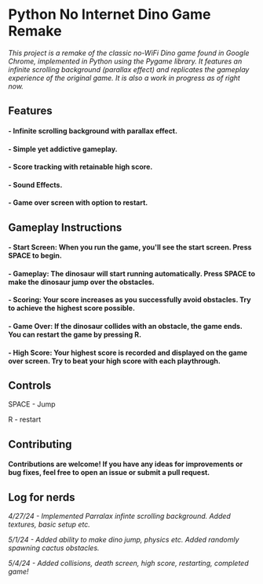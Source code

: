 # Python No Internet Dino Game Remake


_This project is a remake of the classic no-WiFi Dino game found in Google Chrome, implemented in Python using the Pygame library. It features an infinite scrolling background (parallax effect) and replicates the gameplay experience of the original game. It is also a work in progress as of right now._

## Features
#### - Infinite scrolling background with parallax effect.
#### - Simple yet addictive gameplay.
#### - Score tracking with retainable high score.
#### - Sound Effects.
#### - Game over screen with option to restart.

## Gameplay Instructions
#### - Start Screen: When you run the game, you'll see the start screen. Press SPACE to begin.
#### - Gameplay: The dinosaur will start running automatically. Press SPACE to make the dinosaur jump over the obstacles.
#### - Scoring: Your score increases as you successfully avoid obstacles. Try to achieve the highest score possible.
#### - Game Over: If the dinosaur collides with an obstacle, the game ends. You can restart the game by pressing R.
#### - High Score: Your highest score is recorded and displayed on the game over screen. Try to beat your high score with each playthrough.

## Controls
SPACE - Jump

R - restart

## Contributing
#### Contributions are welcome! If you have any ideas for improvements or bug fixes, feel free to open an issue or submit a pull request.

## Log for nerds

_4/27/24 - Implemented Parralax infinte scrolling background. Added textures, basic setup etc._

_5/1/24 - Added ability to make dino jump, physics etc. Added randomly spawning cactus obstacles._

_5/4/24 - Added collisions, death screen, high score, restarting, completed game!_
